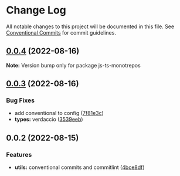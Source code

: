 # Change Log

All notable changes to this project will be documented in this file.
See [Conventional Commits](https://conventionalcommits.org) for commit guidelines.

## [0.0.4](https://github.com/mike-north/js-ts-monorepos/compare/v0.0.3...v0.0.4) (2022-08-16)

**Note:** Version bump only for package js-ts-monotrepos





## [0.0.3](https://github.com/mike-north/js-ts-monorepos/compare/v0.0.2...v0.0.3) (2022-08-16)


### Bug Fixes

* add conventional to config ([7f81e3c](https://github.com/mike-north/js-ts-monorepos/commit/7f81e3cb5a0ec882340e07d58285f3a38f00f6e8))
* **types:** verdaccio ([3539eeb](https://github.com/mike-north/js-ts-monorepos/commit/3539eeb05b1dede8811c40f73b5dd7a34259d867))





## 0.0.2 (2022-08-15)


### Features

* **utils:** conventional commits and commitlint ([4bce8df](https://github.com/mike-north/js-ts-monorepos/commit/4bce8df32057ede842eab48db8defdf63be69471))
